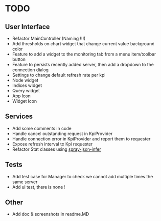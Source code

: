 TODO
====

User Interface
--------------
* Refactor MainController (Naming !!!)
* Add thresholds on chart widget that change current value background color
* Feature to add a widget to the monitoring tab from a menu item/toolbar button
* Feature to persists recently added server, then add a dropdown to the connection dialog
* Settings to change default refresh rate per kpi
* Node widget
* Indices widget
* Query widget
* App Icon
* Widget Icon

Services
--------
* Add some comments in code
* Handle cancel outstanding request in KpiProvider
* Handle connection error in KpiProvider and report them to requester
* Expose refresh interval to Kpi requester
* Refactor Stat classes using [spray-json-infer](https://github.com/jpthomasset/spray-json-infer)

Tests
-----
* Add test case for Manager to check we cannot add multiple times the same server
* Add ui test, there is none !

Other
-----
* Add doc & screenshots in readme.MD